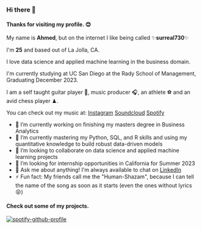 ### Hi there 👋
#### Thanks for visiting my profile. 😊

My name is **Ahmed**, but on the internet I like being called ✨**surreal730**✨

I'm **__25__** and based out of La Jolla, CA.

I love data science and applied machine learning in the business domain.

I'm currently studying at UC San Diego at the Rady School of Management, Graduating December 2023.

I am a self taught guitar player 🎸, music producer 🎧, an athlete ⚽️ and an avid chess player ♟.

You can check out my music at:
[Instagram](https://www.instagram.com/admdmusic)
[Soundcloud](https://soundcloud.com/admdmusic)
[Spotify](https://open.spotify.com/user/f4fucz8n8tfz0wxk0knbp1yyw?si=91b928e12d62485b)

- 🔭 I’m currently working on finishing my masters degree in Business Analytics
- 🌱 I’m currently mastering my Python, SQL, and R skills and using my quantitative knowledge to build robust data-driven models
- 👯 I’m looking to collaborate on data science and applied machine learning projects
- 🤔 I’m looking for internship opportunities in California for Summer 2023
- 💬 Ask me about anything! I'm always available to chat on [LinkedIn](https://www.linkedin.com/in/syedmasood97/)
- ⚡ Fun fact: My friends call me the "Human-Shazam", because I can tell the name of the song as soon as it starts (even the ones without lyrics 😝)

#### Check out some of my projects.

[![spotify-github-profile](https://spotify-github-profile.vercel.app/api/view?uid=f4fucz8n8tfz0wxk0knbp1yyw&cover_image=true&theme=default&show_offline=true&background_color=121212&interchange=true&bar_color=53b14f&bar_color_cover=true)](https://spotify-github-profile.vercel.app/api/view?uid=f4fucz8n8tfz0wxk0knbp1yyw&redirect=true)
